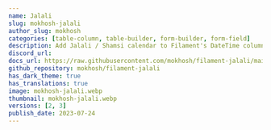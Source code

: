 ```yaml
---
name: Jalali
slug: mokhosh-jalali
author_slug: mokhosh
categories: [table-column, table-builder, form-builder, form-field]
description: Add Jalali / Shamsi calendar to Filament's DateTime column, and DateTimePicker.
discord_url: 
docs_url: https://raw.githubusercontent.com/mokhosh/filament-jalali/main/README.md
github_repository: mokhosh/filament-jalali
has_dark_theme: true
has_translations: true
image: mokhosh-jalali.webp
thumbnail: mokhosh-jalali.webp
versions: [2, 3]
publish_date: 2023-07-24
---
```

